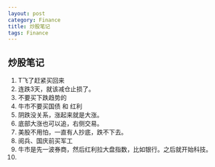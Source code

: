 ```yaml
---
layout: post
category: Finance
title: 炒股笔记
tags: Finance
---
```


## 炒股笔记

1. T飞了赶紧买回来
2. 连跌3天，就该减仓止损了。
3. 不要买下跌趋势的
4. 牛市不要买国债 和 红利
5. 阴跌没关系，涨起来就是大涨。
6. 底部大涨也可以追，右侧交易。
7. 美股不用怕，一直有人抄底，跌不下去。
8. 阅兵、国庆前买军工
9. 牛市是先一波券商，然后红利拉大盘指数，比如银行。之后就开始科技。
10. 